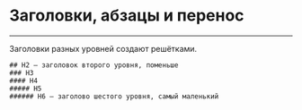 # Заголовки, абзацы и перенос
---
Заголовки разных уровней создают решётками.

```# H1 — заголовок первого уровня, самый большой
## H2 — заголовок второго уровня, поменьше
### H3
#### H4
##### H5
###### H6 — заголово шестого уровня, самый маленький
```